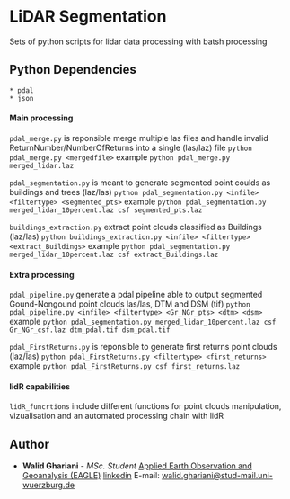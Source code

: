 # LiDAR Segmentation

Sets of python scripts for lidar data processing with batsh processing 
## Python Dependencies
```
* pdal
* json 
```
#### Main processing 
`pdal_merge.py` is reponsible merge multiple las files and handle invalid ReturnNumber/NumberOfReturns into a single (las/laz) file
`python pdal_merge.py <mergedfile>` 
example `python pdal_merge.py merged_lidar.laz`

`pdal_segmentation.py` is meant to generate segmented point coulds as buildings and trees (laz/las)
`python pdal_segmentation.py <infile> <filtertype> <segmented_pts>` 
example `python pdal_segmentation.py merged_lidar_10percent.laz csf segmented_pts.laz` 

`buildings_extraction.py` extract point clouds classified as Buildings (laz/las)
`python buildings_extraction.py <infile> <filtertype> <extract_Buildings>` 
example `python pdal_segmentation.py merged_lidar_10percent.laz csf extract_Buildings.laz` 

#### Extra processing 
`pdal_pipeline.py` generate a pdal pipeline able to output segmented Gound-Nongound point clouds las/las, DTM and DSM (tif)
`python pdal_pipeline.py <infile> <filtertype> <Gr_NGr_pts> <dtm> <dsm>` 
example `python pdal_segmentation.py merged_lidar_10percent.laz csf Gr_NGr_csf.laz dtm_pdal.tif dsm_pdal.tif`

`pdal_FirstReturns.py` is reponsible to generate first returns point clouds (laz/las)
`python pdal_FirstReturns.py <filtertype> <first_returns>` 
example `python pdal_FirstReturns.py csf first_returns.laz`

#### lidR capabilities
`lidR_funcrtions` include different functions for point clouds manipulation, vizualisation and an automated processing chain with lidR

## Author

* **Walid Ghariani** - *MSc. Student*  [Applied Earth Observation and Geoanalysis (EAGLE)](http://eagle-science.org/) [linkedin](https://www.linkedin.com/in/walid-ghariani-893365138/) E-mail: walid.ghariani@stud-mail.uni-wuerzburg.de
